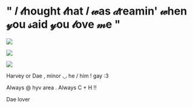 # " 𝐼 𝓉hought 𝓉hat 𝐼 𝓌as 𝒹reamin' 𝓌hen 𝓎ou 𝓈aid 𝓎ou 𝓁ove 𝓂e " 

![](https://i.pinimg.com/736x/2a/6e/8f/2a6e8f04481d530e5666478688b45a8b.jpg)

![](https://i.pinimg.com/736x/b9/15/13/b915137cbf968aad5f5a51db96ca8a37.jpg)


![](https://i.pinimg.com/736x/2a/6e/8f/2a6e8f04481d530e5666478688b45a8b.jpg)

Harvey or Dae , minor ◡ he / him ! gay :3 

Always @ hyv area . Always C + H !! 

Dae lover
